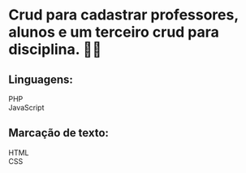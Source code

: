 # Crud para cadastrar professores, alunos e um terceiro crud para disciplina. 	:technologist:
<h2>Linguagens:</h2>
  PHP<br>
  JavaScript
  
  <h2>Marcação de texto:</h2>
  HTML<br>
  CSS
  
  
